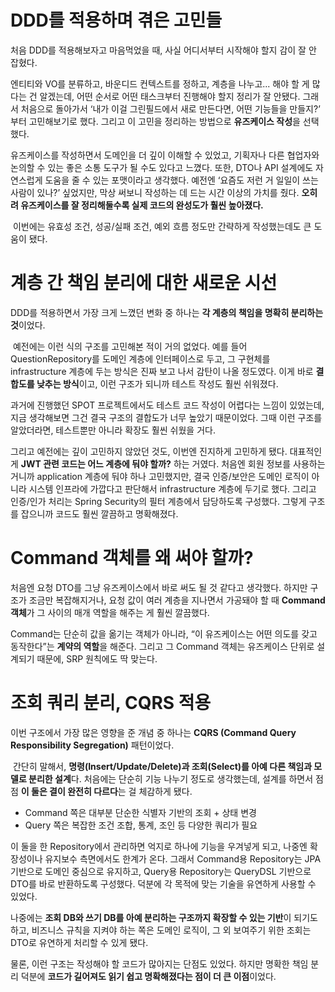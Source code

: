 # DDD를 적용하며 겪은 고민들
처음 DDD를 적용해보자고 마음먹었을 때, 사실 어디서부터 시작해야 할지 감이 잘 안 잡혔다. 

엔티티와 VO를 분류하고, 바운디드 컨텍스트를 정하고, 계층을 나누고... 해야 할 게 많다는 건 알겠는데, 어떤 순서로 어떤 태스크부터 진행해야 할지 정리가 잘 안됐다. 그래서 처음으로 돌아가서 ‘내가 이걸 그린필드에서 새로 만든다면, 어떤 기능들을 만들지?’ 부터 고민해보기로 했다. 그리고 이 고민을 정리하는 방법으로 **유즈케이스 작성**을 선택했다. 

유즈케이스를 작성하면서 도메인을 더 깊이 이해할 수 있었고, 기획자나 다른 협업자와 논의할 수 있는 좋은 소통 도구가 될 수도 있다고 느꼈다. 또한, DTO나 API 설계에도 자연스럽게 도움을 줄 수 있는 포맷이라고 생각했다.
예전엔 ‘요즘도 저런 거 일일이 쓰는 사람이 있나?’ 싶었지만, 막상 써보니 작성하는 데 드는 시간 이상의 가치를 줬다. **오히려 유즈케이스를 잘 정리해둘수록 실제 코드의 완성도가 훨씬 높아졌다.**

 이번에는 유효성 조건, 성공/실패 조건, 예외 흐름 정도만 간략하게 작성했는데도 큰 도움이 됐다.

# 계층 간 책임 분리에 대한 새로운 시선
DDD를 적용하면서 가장 크게 느꼈던 변화 중 하나는 **각 계층의 책임을 명확히 분리하는 것**이었다.

 예전에는 이런 식의 구조를 고민해본 적이 거의 없었다. 예를 들어 QuestionRepository를 도메인 계층에 인터페이스로 두고, 그 구현체를 infrastructure 계층에 두는 방식은 진짜 보고 나서 감탄이 나올 정도였다. 이게 바로 **결합도를 낮추는 방식**이고, 이런 구조가 되니까 테스트 작성도 훨씬 쉬워졌다.

과거에 진행했던 SPOT 프로젝트에서도 테스트 코드 작성이 어렵다는 느낌이 있었는데, 지금 생각해보면 그건 결국 구조의 결합도가 너무 높았기 때문이었다. 그때 이런 구조를 알았더라면, 테스트뿐만 아니라 확장도 훨씬 쉬웠을 거다.

그리고 예전에는 깊이 고민하지 않았던 것도, 이번엔 진지하게 고민하게 됐다. 대표적인 게 **JWT 관련 코드는 어느 계층에 둬야 할까?** 하는 거였다. 처음엔 회원 정보를 사용하는 거니까 application 계층에 둬야 하나 고민했지만, 결국 인증/보안은 도메인 로직이 아니라 시스템 인프라에 가깝다고 판단해서 infrastructure 계층에 두기로 했다. 그리고 인증/인가 처리는 Spring Security의 필터 계층에서 담당하도록 구성했다. 그렇게 구조를 잡으니까 코드도 훨씬 깔끔하고 명확해졌다.

# Command 객체를 왜 써야 할까?
처음엔 요청 DTO를 그냥 유즈케이스에서 바로 써도 될 것 같다고 생각했다. 하지만 구조가 조금만 복잡해지거나, 요청 값이 여러 계층을 지나면서 가공돼야 할 때 **Command 객체**가 그 사이의 매개 역할을 해주는 게 훨씬 깔끔했다.

Command는 단순히 값을 옮기는 객체가 아니라, “이 유즈케이스는 어떤 의도를 갖고 동작한다”는 **계약의 역할**을 해준다. 그리고 그 Command 객체는 유즈케이스 단위로 설계되기 때문에, SRP 원칙에도 딱 맞는다.

# 조회 쿼리 분리, CQRS 적용
이번 구조에서 가장 많은 영향을 준 개념 중 하나는 **CQRS (Command Query Responsibility Segregation)** 패턴이었다.

 간단히 말해서, **명령(Insert/Update/Delete)과 조회(Select)를 아예 다른 책임과 모델로 분리한 설계**다.
처음에는 단순히 기능 나누기 정도로 생각했는데, 설계를 하면서 점점 **이 둘은 결이 완전히 다르다**는 걸 체감하게 됐다.
* Command 쪽은 대부분 단순한 식별자 기반의 조회 + 상태 변경
* Query 쪽은 복잡한 조건 조합, 통계, 조인 등 다양한 쿼리가 필요

이 둘을 한 Repository에서 관리하면 억지로 하나에 기능을 우겨넣게 되고, 나중엔 확장성이나 유지보수 측면에서도 한계가 온다. 그래서 Command용 Repository는 JPA 기반으로 도메인 중심으로 유지하고, Query용 Repository는 QueryDSL 기반으로 DTO를 바로 반환하도록 구성했다. 덕분에 각 목적에 맞는 기술을 유연하게 사용할 수 있었다.

나중에는 **조회 DB와 쓰기 DB를 아예 분리하는 구조까지 확장할 수 있는 기반**이 되기도 하고, 비즈니스 규칙을 지켜야 하는 쪽은 도메인 로직이, 그 외 보여주기 위한 조회는 DTO로 유연하게 처리할 수 있게 됐다.

물론, 이런 구조는 작성해야 할 코드가 많아지는 단점도 있었다. 하지만 명확한 책임 분리 덕분에 **코드가 길어져도 읽기 쉽고 명확해졌다는 점이 더 큰 이점**이었다.


